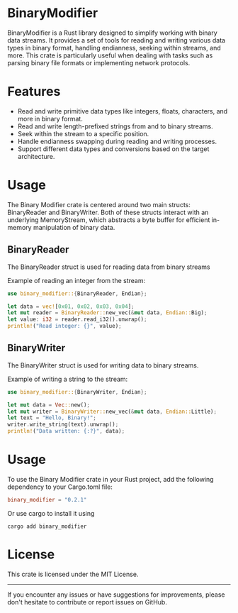 # BinaryModifier
BinaryModifier is a Rust library designed to simplify working with binary data streams. It provides a set of tools for reading and writing various data types in binary format, handling endianness, seeking within streams, and more. This crate is particularly useful when dealing with tasks such as parsing binary file formats or implementing network protocols.

# Features
- Read and write primitive data types like integers, floats, characters, and more in binary format.
- Read and write length-prefixed strings from and to binary streams.
- Seek within the stream to a specific position.
- Handle endianness swapping during reading and writing processes.
- Support different data types and conversions based on the target architecture.

# Usage 
The Binary Modifier crate is centered around two main structs: BinaryReader and BinaryWriter. Both of these structs interact with an underlying MemoryStream, which abstracts a byte buffer for efficient in-memory manipulation of binary data.

## BinaryReader
The BinaryReader struct is used for reading data from binary streams

Example of reading an integer from the stream:
```rs
use binary_modifier::{BinaryReader, Endian};

let data = vec![0x01, 0x02, 0x03, 0x04];
let mut reader = BinaryReader::new_vec(&mut data, Endian::Big);
let value: i32 = reader.read_i32().unwrap();
println!("Read integer: {}", value);
```

## BinaryWriter
The BinaryWriter struct is used for writing data to binary streams. 

Example of writing a string to the stream:
```rs
use binary_modifier::{BinaryWriter, Endian};

let mut data = Vec::new();
let mut writer = BinaryWriter::new_vec(&mut data, Endian::Little);
let text = "Hello, Binary!";
writer.write_string(text).unwrap();
println!("Data written: {:?}", data);
```

# Usage
To use the Binary Modifier crate in your Rust project, add the following dependency to your Cargo.toml file:
```toml
binary_modifier = "0.2.1"
```
Or use cargo to install it using
```
cargo add binary_modifier
```

# License
This crate is licensed under the MIT License.

______
If you encounter any issues or have suggestions for improvements, please don't hesitate to contribute or report issues on GitHub.

